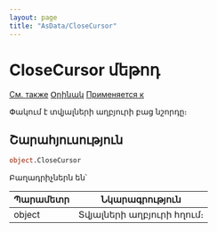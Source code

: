 ```yaml
---
layout: page
title: "AsData/CloseCursor"
---
```



# CloseCursor մեթոդ
 
[См. также](OpenCursor.md) [Օրինակ](../../Examples/E_AsData.html) [Применяется к](../Asdata.md)

Փակում է տվյալների աղբյուրի բաց նշորդը։ 

## Շարահյուսություն

``` vb
object.CloseCursor
```

Բաղադրիչներն են՝


| Պարամետր | Նկարագրություն |
|--|--|
| object| Տվյալների աղբյուրի հղում։ |

